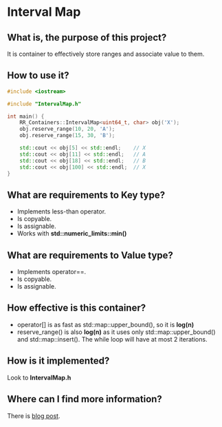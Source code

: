 # Interval Map

## What is, the purpose of this project?
It is container to effectively store ranges and associate value to them.

## How to use it?
```cpp
#include <iostream>

#include "IntervalMap.h"

int main() {
    RR_Containers::IntervalMap<uint64_t, char> obj('X');
    obj.reserve_range(10, 20, 'A');
    obj.reserve_range(15, 30, 'B');

    std::cout << obj[5] << std::endl;    // X
    std::cout << obj[11] << std::endl;   // A
    std::cout << obj[18] << std::endl;   // B
    std::cout << obj[100] << std::endl;  // X
}
```

## What are requirements to **Key** type?
 * Implements less-than operator.
 * Is copyable.
 * Is assignable.
 * Works with **std::numeric_limits<K>::min()**

## What are requirements to **Value** type?
 * Implements operator==.
 * Is copyable.
 * Is assignable.
 
## How effective is this container?
 * operator[] is as fast as std::map::upper_bound(), so it is **log(n)**
 * reserve_range() is also **log(n)** as it uses only std::map::upper_bound() and std::map::insert(). The while loop will have at most 2 iterations.

## How is it implemented?
Look to **IntervalMap.h**

## Where can I find more information?
There is [blog post](https://blog.robertolechowski.com/Interval_Container/).




